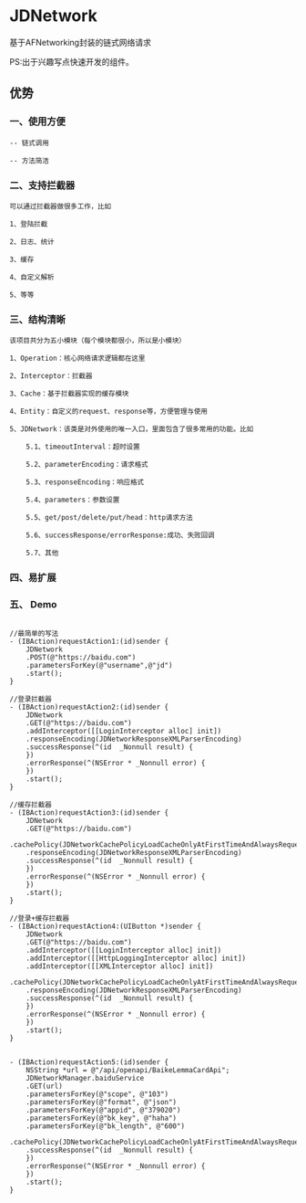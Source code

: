 # JDNetwork

基于AFNetworking封装的链式网络请求

PS:出于兴趣写点快速开发的组件。

## 优势

###  一、使用方便

    -- 链式调用
    
    -- 方法简洁

###  二、支持拦截器
    
    可以通过拦截器做很多工作，比如
    
    1、登陆拦截
    
    2、日志、统计
    
    3、缓存
    
    4、自定义解析
    
    5、等等
    
###  三、结构清晰

    该项目共分为五小模块（每个模块都很小，所以是小模块）
    
    1、Operation：核心网络请求逻辑都在这里
    
    2、Interceptor：拦截器
    
    3、Cache：基于拦截器实现的缓存模块
    
    4、Entity：自定义的request、response等，方便管理与使用
    
    5、JDNetwork：该类是对外使用的唯一入口，里面包含了很多常用的功能。比如
    
        5.1、timeoutInterval：超时设置
        
        5.2、parameterEncoding：请求格式
        
        5.3、responseEncoding：响应格式
        
        5.4、parameters：参数设置
        
        5.5、get/post/delete/put/head：http请求方法
        
        5.6、successResponse/errorResponse:成功、失败回调
        
        5.7、其他


###  四、易扩展



###  五、 Demo

```objc

//最简单的写法
- (IBAction)requestAction1:(id)sender {
    JDNetwork
    .POST(@"https://baidu.com")
    .parametersForKey(@"username",@"jd")
    .start();
}

//登录拦截器
- (IBAction)requestAction2:(id)sender {
    JDNetwork
    .GET(@"https://baidu.com")
    .addInterceptor([[LoginInterceptor alloc] init])
    .responseEncoding(JDNetworkResponseXMLParserEncoding)
    .successResponse(^(id  _Nonnull result) {
    })
    .errorResponse(^(NSError * _Nonnull error) {
    })
    .start();
}

//缓存拦截器
- (IBAction)requestAction3:(id)sender {
    JDNetwork
    .GET(@"https://baidu.com")
    .cachePolicy(JDNetworkCachePolicyLoadCacheOnlyAtFirstTimeAndAlwaysRequest)
    .responseEncoding(JDNetworkResponseXMLParserEncoding)
    .successResponse(^(id  _Nonnull result) {
    })
    .errorResponse(^(NSError * _Nonnull error) {
    })
    .start();
}

//登录+缓存拦截器
- (IBAction)requestAction4:(UIButton *)sender {
    JDNetwork
    .GET(@"https://baidu.com")
    .addInterceptor([[LoginInterceptor alloc] init])
    .addInterceptor([[HttpLoggingInterceptor alloc] init])
    .addInterceptor([[XMLInterceptor alloc] init])
    .cachePolicy(JDNetworkCachePolicyLoadCacheOnlyAtFirstTimeAndAlwaysRequest)
    .responseEncoding(JDNetworkResponseXMLParserEncoding)
    .successResponse(^(id  _Nonnull result) {
    })
    .errorResponse(^(NSError * _Nonnull error) {
    })
    .start();
}


- (IBAction)requestAction5:(id)sender {
    NSString *url = @"/api/openapi/BaikeLemmaCardApi";
    JDNetworkManager.baiduService
    .GET(url)
    .parametersForKey(@"scope", @"103")
    .parametersForKey(@"format", @"json")
    .parametersForKey(@"appid", @"379020")
    .parametersForKey(@"bk_key", @"haha")
    .parametersForKey(@"bk_length", @"600")
    .cachePolicy(JDNetworkCachePolicyLoadCacheOnlyAtFirstTimeAndAlwaysRequest)
    .successResponse(^(id  _Nonnull result) {
    })
    .errorResponse(^(NSError * _Nonnull error) {
    })
    .start();
}

```
